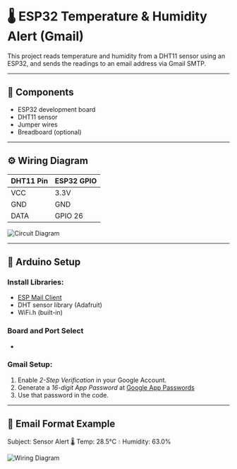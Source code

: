 # 🌡 ESP32 Temperature & Humidity Alert (Gmail)

This project reads temperature and humidity from a DHT11 sensor using an ESP32, and sends the readings to an email address via Gmail SMTP.

---

## 🔧 Components

- ESP32 development board
- DHT11 sensor
- Jumper wires
- Breadboard (optional)

---

## ⚙ Wiring Diagram

| DHT11 Pin | ESP32 GPIO |
|-----------|------------|
| VCC       | 3.3V       |
| GND       | GND        |
| DATA      | GPIO 26    |

![Circuit Diagram](https://github.com/Palash-theCoder2005/ESP32_Email_Alert/commit/fb22062fe8272de65d48ec783cd2019b7092145d) 

---

## 🔌 Arduino Setup

### Install Libraries:
- [ESP Mail Client](https://github.com/mobizt/ESP-Mail-Client)
- DHT sensor library (Adafruit)
- WiFi.h (built-in)

### Board and Port Select
  - 

### Gmail Setup:
1. Enable *2-Step Verification* in your Google Account.
2. Generate a *16-digit App Password* at [Google App Passwords](https://myaccount.google.com/apppasswords)
3. Use that password in the code.

---

## 📩 Email Format Example
 Subject: Sensor Alert
🌡 Temp: 28.5°C 💧 Humidity: 63.0%


![Wiring Diagram](diagram.png)
